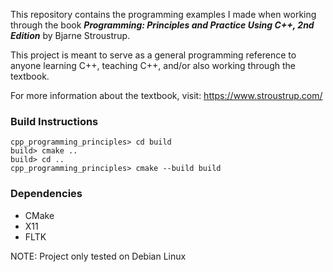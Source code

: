 This repository contains the programming examples I made when working through
the book ***Programming: Principles and Practice Using C++, 2nd Edition*** by
Bjarne Stroustrup.

This project is meant to serve as a general programming reference to anyone
learning C++, teaching C++, and/or also working through the textbook.

For more information about the textbook, visit:
<https://www.stroustrup.com/>

### Build Instructions
    cpp_programming_principles> cd build
    build> cmake ..
    build> cd ..
    cpp_programming_principles> cmake --build build

### Dependencies
* CMake
* X11
* FLTK

NOTE: Project only tested on Debian Linux

